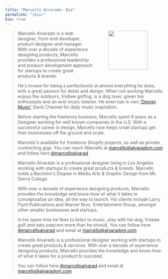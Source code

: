 ```yaml
---
title: "Marcello Alvarado: Bio"
permalink: "/bio/"
bio: true
---
```


<p><img align="right" src="{{ site.baseurl }}/assets/images/me-03.jpg" width="125" hspace="50" class="m-l m-b-md b-r"></p>

<blockquote id="long" class="none">
    <p>Marcello Alvarado is a web designer, front-end developer, product designer and manager. With over a decade of experience designing products, Marcello provides a professional leadership and product-development approach for startups to create great products & brands.</p>
	<p>He's known for being a perfectionist at almost everything he does, with a great passion for detail and design. When not working Marcello enjoys the outdoors, frisbee golfing, is a dog lover, green tea enthusiasts and an avid music listener. He even has is own <a href="http://eepurl.com/gHnVBH" target="_blank">'Design Music'</a> Slack Channel for daily music inspiration.</p>
	<p>Before starting the freelance business, Marcello spent 8 years as a Designer working for well known companies in the U.S. With a successful career in design, Marcello now helps small startups get their businesses off the ground and scale.</p>
	<p>Marcello's available for freelance Shopify projects, as well as private contracting gigs. You can reach Marcello at <a href="mailto:marcello@alvaradom.com?subject=Inquiry from AlvaradoM.com" target="_blank">marcello@alvaradom.com</a> and follow here <a href="https://twitter.com/marcelloalvarad" target="_blank">@marcelloalvarad</a></p>
</blockquote>

<blockquote id="med">
    <p>Marcello Alvarado is a professional designer living in Los Angeles working with startups to create great products & brands. Marcello holds a Bachelor’s Degree in Media Arts & Graphic Design from Mt. Sierra College.</p>
	<p>With over a decade of experience designing products, Marcello provides the knowledge and know-how of what it takes to conceptualize an idea, all the way to launch. His clients include Larry Flynt Publications and Warner Bros. Entertainment Group, amongst other smaller businesses and startups.</p>
	<p>In his spare time he likes to listen to music, play with his dog, frisbee golf and eats popcorn more than he should. You can follow here <a href="https://twitter.com/marcelloalvarad" target="_blank">@marcelloalvarad</a> and email at <a href="mailto:marcello@alvaradom.com?subject=Inquiry from AlvaradoM.com" target="_blank">marcello@alvaradom.com</a></p>
</blockquote>

<blockquote id="short" class="none">
    <p>Marcello Alvarado is a professional designer working with startups to create great products & services. With over a decade of experience designing products, Marcello provides the knowledge and know-how of what it takes for a product to succeed.</p>
	<p>You can follow here <a href="https://twitter.com/marcelloalvarad" target="_blank">@marcelloalvarad</a> and email at <a href="mailto:marcello@alvaradom.com?subject=Inquiry from AlvaradoM.com" target="_blank">marcello@alvaradom.com</a></p>
</blockquote>
